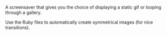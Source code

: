 A screensaver that gives you the choice of displaying a static gif or looping through a gallery.

Use the Ruby files to automatically create symmetrical images (for nice transitions).
